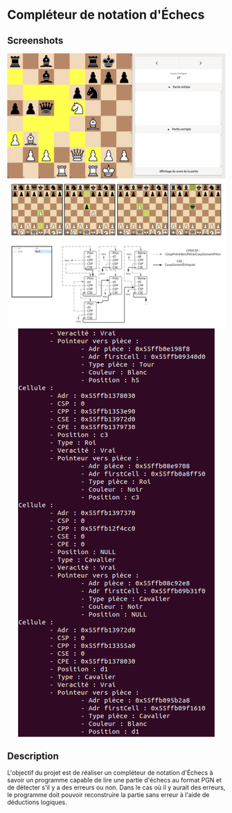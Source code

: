# Compléteur de notation d'Échecs

## Screenshots
<p align="middle">
  <img src="ChessCompleter/screenshots/1.png" />
  <img src="ChessCompleter/screenshots/2.jpeg" /> 
  <img src="ChessCompleter/screenshots/3.png" /> 
</p>


## Description
L'objectif du projet est de réaliser un compléteur de notation d'Échecs à savoir un programme capable de lire une partie d'échecs au format PGN et de détecter s'il y a des erreurs ou non. Dans le cas où il y aurait des erreurs, le programme doit pouvoir reconstruire la partie sans erreur à l'aide de déductions logiques.
